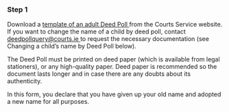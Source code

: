 ###  Step 1

Download a [ template of an adult Deed Poll
](https://www.courts.ie/acc/alfresco/447f7a3b-0ed5-4326-97d9-e52159cced4f/Template%20of%20Adult%20Deed%20Poll.doc/doc/1)
from the Courts Service website. If you want to change the name of a child by
deed poll, contact [ deedpollquery@courts.ie ](mailto:deedpollquery@courts.ie)
to request the necessary documentation (see Changing a child’s name by Deed
Poll below).

The Deed Poll must be printed on deed paper (which is available from legal
stationers), or any high-quality paper. Deed paper is recommended so the
document lasts longer and in case there are any doubts about its authenticity.

In this form, you declare that you have given up your old name and adopted a
new name for all purposes.
